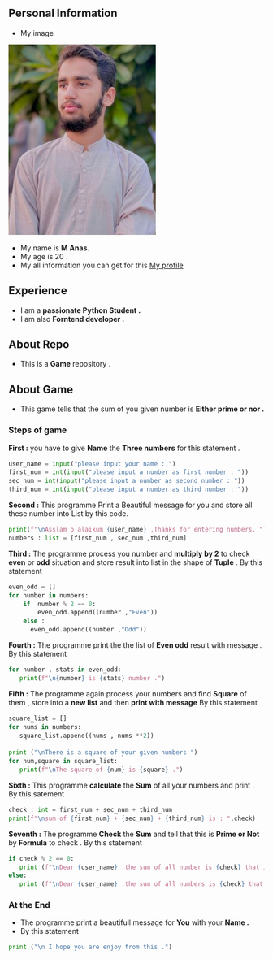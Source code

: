 ## Personal Information

- My image

![My Image](/Pic.jpg)

- My name is **M Anas**.
- My age is 20 .
- My all information you can get for this [My profile](https://github.com/M-Anas1)

## Experience

- I am a **passionate Python Student .**
- I am also **Forntend developer .**

## About Repo

- This is a **Game** repository .

## About Game

- This game tells that the sum of you given number is **Either prime or nor .**

### Steps of game

**First :** you have to give **Name** the **Three numbers** for this statement .

```python
user_name = input("please input your name : ")
first_num = int(input("please input a number as first number : "))
sec_num = int(input("please input a number as second number : "))
third_num = int(input("please input a number as third number : "))
```

**Second :** This programme Print a Beautiful message for you and store all these number into List by this code.

```python
print(f"\nAsslam o alaikum {user_name} ,Thanks for entering numbers. ")
numbers : list = [first_num , sec_num ,third_num]
```

**Third :** The programme process you number and **multiply by 2** to check **even** or **odd** situation and store result into list in the shape of **Tuple** .
By this statement

```python
even_odd = []
for number in numbers:
    if  number % 2 == 0:
        even_odd.append((number ,"Even"))
    else :
      even_odd.append((number ,"Odd"))
```

**Fourth :** The programme print the the list of **Even odd** result with message .
By this statement

```python
for number , stats in even_odd:
   print(f"\n{number} is {stats} number .")
```

**Fifth :** The programme again process your numbers and find **Square** of them , store into a **new list** and then **print with message**
By this statement

```Python
square_list = []
for nums in numbers:
   square_list.append((nums , nums **2))

print ("\nThere is a square of your given numbers ")
for num,square in square_list:
   print(f"\nThe square of {num} is {square} .")
```

**Sixth :** This programme **calculate** the **Sum** of all your numbers and print .
By this satement

```Python
check : int = first_num + sec_num + third_num
print(f"\nsum of {first_num} + {sec_num} + {third_num} is : ",check)
```

**Seventh :** The programme **Check** the **Sum** and tell that this is **Prime or Not** by **Formula** to check .
By this statement

```Python
if check % 2 == 0:
   print (f"\nDear {user_name} ,the sum of all number is {check} that is a prime number . ")
else:
   print (f"\nDear {user_name} ,the sum of all numbers is {check} that is a not a prime number .")
```

### At the End

- The programme print a beautifull message for **You** with your **Name .**
- By this statement

```Python
print ("\n I hope you are enjoy from this .")
```
